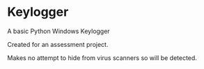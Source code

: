 # Keylogger
A basic Python Windows Keylogger

Created for an assessment project. 

Makes no attempt to hide from virus scanners so will be detected. 
